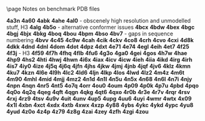\page Notes on benchmark PDB files

**4a3n**
**4a60**
**4abk**
**4ahe**
**4al0** - obscenely high resolution and unmodelled stuff, H3
**4alg**
**4b5o** - alternative conformer issues
**4bcx**
**4bdw**
**4bex**
**4bgc**
**4bgj**
**4bjx**
**4bkg**
**4boq**
**4bou**
**4bpm**
**4bso**
**4bv7** - gaps in sequence numbering
**4bvv**
**4c45**
**4c9w**
**4cah**
**4cik**
**4ckv**
**4co8**
**4crh**
**4cvo**
**4cxi**
**4d8k**
**4dkk**
**4dnd**
**4dnl**
**4dom**
**4dot**
**4dpz**
**4dxt**
**4e71**
**4e74**
**4egl**
**4eih**
**4et7**
**4f25**
**4f3j** - H3
**4f59**
**4f7h**
**4fhq**
**4flb**
**4fu6**
**4g3o**
**4ga0**
**4gei**
**4gos**
**4h7w**
**4hae**
**4hp9**
**4hs2**
**4hti**
**4hwj**
**4hwn**
**4i6x**
**4iax**
**4icv**
**4icw**
**4ieh**
**4iia**
**4ikd**
**4irg**
**4irh**
**4is7**
**4iy0**
**4ize**
**4j5q**
**4j6q**
**4jfn**
**4jhs**
**4jkw**
**4jmj**
**4jnb**
**4jqf**
**4jv6**
**4klz**
**4kmn**
**4ku7**
**4kzn**
**4l6e**
**4l9h**
**4lc2**
**4ld6**
**4ljn**
**4lkp**
**4los**
**4lwd**
**4lz2**
**4m4z**
**4m6t**
**4m90**
**4mhl**
**4mid**
**4mjj**
**4mz2**
**4n1d**
**4n1l**
**4n5u**
**4n5x**
**4n68**
**4n6l**
**4n7i**
**4njy**
**4npn**
**4nqn**
**4nr5**
**4nt5**
**4o7q**
**4orr**
**4ou0**
**4oum**
**4p09**
**4p0k**
**4p7u**
**4pbd**
**4pqo**
**4q0o**
**4q2q**
**4qeg**
**4qft**
**4qgn**
**4qkg**
**4qt6**
**4qxo**
**4r0b**
**4r3e**
**4r7v**
**4rqr**
**4rsv**
**4rxj**
**4rz9**
**4tsv**
**4u9v**
**4uit**
**4unv**
**4up5**
**4upg**
**4uu6**
**4uyi**
**4wmr**
**4wtx**
**4x09**
**4x1l**
**4xbn**
**4xct**
**4xdx**
**4xtb**
**4xwx**
**4xzp**
**4y88**
**4ybs**
**4ykc**
**4ykd**
**4ypc**
**4yu8**
**4yud**
**4z0o**
**4z4p**
**4z79**
**4z8g**
**4zai**
**4zey**
**4zfh**
**4zgi**
**4zou**


